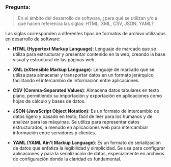 ### Pregunta:

> En el ámbito del desarrollo de software, ¿para qué se utilizan y/o a qué hacen referencia las siglas: HTML, XML, CSV, JSON, YAML?

Las siglas corresponden a diferentes tipos de formatos de archivo utilizados en desarrollo de software:

- **HTML (Hypertext Markup Language)**: Lenguaje de marcado que se utiliza para estructurar y presentar contenido en la web, creando la base visual y estructural de las páginas web.

- **XML (eXtensible Markup Language)**: Lenguaje de marcado que se utiliza para almacenar y transportar datos en un formato jerárquico, facilitando el intercambio de información entre aplicaciones.

- **CSV (Comma-Separated Values)**: Almacena datos tabulares en texto plano, permitiendo su importación y exportación en aplicaciones como hojas de cálculo y bases de datos.

- **JSON (JavaScript Object Notation)**: Es un formato de intercambio de datos ligero y basado en texto, fácil de leer para los humanos y de analizar para las máquinas. Se utiliza para representar datos estructurados, a menudo en aplicaciones web para intercambiar información entre servidores y clientes.

- **YAML (YAML Ain't Markup Language)**: Es un formato de serialización de datos que enfatiza la legibilidad y simplicidad. Se usa para configurar aplicaciones y para la serialización de datos, especialmente en archivos de configuración donde la claridad es fundamental.
